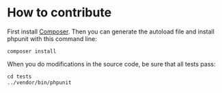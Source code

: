 How to contribute
=================

First install [Composer](http://getcomposer.org). Then you can generate the autoload file
and install phpunit with this command line:

```
composer install
```

When you do modifications in the source code, be sure that all tests pass:

```
cd tests
../vendor/bin/phpunit
```
